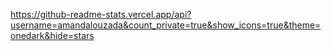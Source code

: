 https://github-readme-stats.vercel.app/api?username=amandalouzada&count_private=true&show_icons=true&theme=onedark&hide=stars
